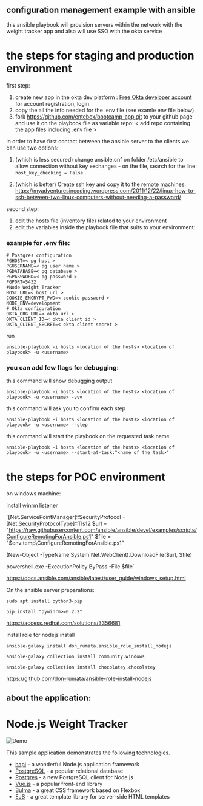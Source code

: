 ## configuration management example with ansible

this ansible playbook will provision servers within the network with the weight tracker app 
and also will use SSO with the okta service

# the steps for staging and production environment
first step:

1. create new app in the okta dev platform : [Free Okta developer account](https://developer.okta.com/) for account registration, login
2. copy the all the info needed for the .env file (see examle env file below)
3. fork https://github.com/entebox/bootcamp-app.git to your github page 
   and use it on the playbook file as variable repo: < add repo containing the app files including .env file >

in order to have first contact between the ansible server to the clients we can use two options:
1. (which is less secured) change ansible.cnf on folder /etc/ansible to allow connection without key exchanges -
on the file, search for the line: `host_key_checking = False` .

2. (which is better) Create ssh key and copy it to the remote machines:
https://myadventuresincoding.wordpress.com/2011/12/22/linux-how-to-ssh-between-two-linux-computers-without-needing-a-password/

second step:
1. edit the hosts file (inventory file) related to your environment
2. edit the variables inside the playbook file that suits to your environment:

### example for .env file:

```
# Postgres configuration
PGHOST=< pg host >
PGUSERNAME=< pg user name >
PGDATABASE=< pg database >
PGPASSWORD=< pg password >
PGPORT=5432
#Node Weight Tracker
HOST_URL=< host url >
COOKIE_ENCRYPT_PWD=< cookie password >
NODE_ENV=development
# Okta configuration
OKTA_ORG_URL=< okta url >
OKTA_CLIENT_ID=< okta client id >
OKTA_CLIENT_SECRET=< okta client secret >
```

run

`ansible-playbook -i hosts <location of the hosts> <location of playbook> -u <username>`
  
### you can add few flags for debugging:
this command will show debugging output 

`ansible-playbook -i hosts <location of the hosts> <location of playbook> -u <username> -vvv`

this command will ask you to confirm each step

`ansible-playbook -i hosts <location of the hosts> <location of playbook> -u <username> --step`

this command will start the playbook on the requested task name

`ansible-playbook -i hosts <location of the hosts> <location of playbook> -u <username> --start-at-task:"<name of the task>"`

# the steps for POC environment

on windows machine:

install winrm listener

`[Net.ServicePointManager]::SecurityProtocol = [Net.SecurityProtocolType]::Tls12
$url = "https://raw.githubusercontent.com/ansible/ansible/devel/examples/scripts/ConfigureRemotingForAnsible.ps1"
$file = "$env:temp\ConfigureRemotingForAnsible.ps1"

(New-Object -TypeName System.Net.WebClient).DownloadFile($url, $file)

powershell.exe -ExecutionPolicy ByPass -File $file`

https://docs.ansible.com/ansible/latest/user_guide/windows_setup.html

On the ansible server preparations:

`sudo apt install python3-pip`

`pip install "pywinrm>=0.2.2"`

https://access.redhat.com/solutions/3356681

install role for nodejs install

`ansible-galaxy install don_rumata.ansible_role_install_nodejs`

`ansible-galaxy collection install community.windows`

`ansible-galaxy collection install chocolatey.chocolatey`

https://github.com/don-rumata/ansible-role-install-nodejs

## about the application:
# Node.js Weight Tracker

![Demo](docs/build-weight-tracker-app-demo.gif)

This sample application demonstrates the following technologies.

* [hapi](https://hapi.dev) - a wonderful Node.js application framework
* [PostgreSQL](https://www.postgresql.org/) - a popular relational database
* [Postgres](https://github.com/porsager/postgres) - a new PostgreSQL client for Node.js
* [Vue.js](https://vuejs.org/) - a popular front-end library
* [Bulma](https://bulma.io/) - a great CSS framework based on Flexbox
* [EJS](https://ejs.co/) - a great template library for server-side HTML templates

  
  
